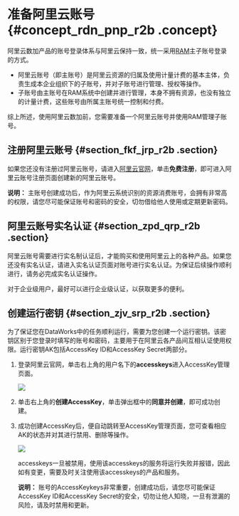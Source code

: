 # 准备阿里云账号 {#concept_rdn_pnp_r2b .concept}

阿里云数加产品的账号登录体系与阿里云保持一致，统一采用[RAM](https://www.alibabacloud.com/help/doc-detail/28627.htm)主子账号登录的方式。

-   阿里云账号（即主账号）是阿里云资源的归属及使用计量计费的基本主体，负责生成本企业组织下的子账号，并对子账号进行管理、授权等操作。
-   子账号由主账号在RAM系统中创建并进行管理，本身不拥有资源，也没有独立的计量计费，这些账号由所属主账号统一控制和付费。

综上所述，使用阿里云数加前，您需要准备一个阿里云账号并使用RAM管理子账号。

## 注册阿里云账号 {#section_fkf_jrp_r2b .section}

如果您还没有注册过阿里云账号，请进入[阿里云官网](https://www.alibabacloud.com/)，单击**免费注册**，即可进入阿里云账号注册页面创建新的阿里云账号。

**说明：** 主账号创建成功后，作为阿里云系统识别的资源消费账号，会拥有非常高的权限，请您尽可能保证账号和密码的安全，切勿借给他人使用或定期更新密码。

## 阿里云账号实名认证 {#section_zpd_qrp_r2b .section}

阿里云账号需要进行实名制认证后，才能购买和使用阿里云上的各种产品。如果您还没有实名认证，请进入实名认证页面对账号进行实名认证。为保证后续操作顺利进行，请务必完成实名认证操作。

对于企业级用户，最好可以进行企业级认证，以获取更多的便利。

## 创建运行密钥 {#section_zjv_srp_r2b .section}

为了保证您在DataWorks中的任务顺利运行，需要为您创建一个运行密钥。该密钥区别于您登录时填写的账号和密码，主要用于在阿里云各产品间互相认证使用权限。运行密钥AK包括AccessKey ID和AccessKey Secret两部分。

1.  登录阿里云官网，单击右上角的用户名下的**accesskeys**进入AccessKey管理页面。

    ![](http://static-aliyun-doc.oss-cn-hangzhou.aliyuncs.com/assets/img/16174/15362020288934_zh-CN.png)

2.  单击右上角的**创建AccessKey**，单击弹出框中的**同意并创建**，即可成功创建。
3.  成功创建AccessKey后，便自动跳转至AccessKey管理页面，您可查看相应AK的状态并对其进行禁用、删除等操作。

    ![](http://static-aliyun-doc.oss-cn-hangzhou.aliyuncs.com/assets/img/16174/15362020288936_zh-CN.png)

    accesskeys一旦被禁用，使用该accesskeys的服务将运行失败并报错，因此如有变更，需要及时关注使用该accesskeys的产品和服务。

    **说明：** 账号的AccessKeykeys非常重要，创建成功后，请您尽可能保证AccessKey ID和AccessKey Secret的安全，切勿让他人知晓，一旦有泄漏的风险，请及时禁用和更新。


